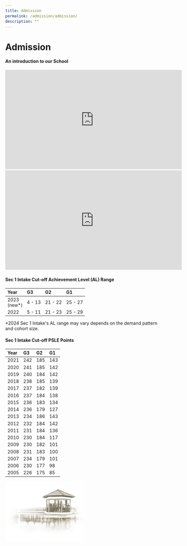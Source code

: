 ```yaml
---
title: Admission
permalink: /admission/admission/
description: ""
---
```

# **Admission**

#### An introduction to our School

<iframe width="560" height="315" src="https://www.youtube.com/embed/ZbetyS-bNfc" title="YouTube video player" frameborder="0" allow="accelerometer; autoplay; clipboard-write; encrypted-media; gyroscope; picture-in-picture" allowfullscreen=""></iframe>



<iframe width="560" height="315" src="https://www.youtube.com/embed/mrqGIaC5Dps" title="YouTube video player" frameborder="0" allow="accelerometer; autoplay; clipboard-write; encrypted-media; gyroscope; picture-in-picture" allowfullscreen=""></iframe>

#### Sec 1 Intake Cut-off Achievement Level (AL) Range

| Year 	| G3 	| G2 	| G1 	|
|:---|:---	|:---	|:---	|
| 2023<br>(new*) 	| 4 - 13 | 21 - 22 	| 25 - 27 	|
| 2022 	| 5 - 11 	| 21 - 23 	| 25 - 29 	|

 *2024 Sec 1 Intake's AL range may vary depends on the demand pattern and cohort size.

#### Sec 1 Intake Cut-off PSLE Points

| Year 	| G3 	| G2 	| G1 	|
|:---	|:---	|:---	|:---	|
| 2021 	| 242 	| 185 	| 143 	|
| 2020 	| 241 	| 185 	| 142 	|
|  2019  	|  240  	|  184 	| 142  	|
| 2018 	| 238 	| 185 	| 139 	|
| 2017 	| 237 	| 182 	| 139 	|
| 2016 	| 237 	| 184 	| 138 	|
| 2015 	| 236 	| 183 	| 134 	|
| 2014 	| 236 	| 179 	| 127 	|
| 2013 	| 234 	| 186 	| 143 	|
| 2012 	| 232 	| 184 	| 142 	|
| 2011 	| 231 	| 184 	| 136 	|
| 2010 	| 230 	| 184 	| 117 	|
| 2009 	| 230 	| 182 	| 101 	|
| 2008 	| 231 	| 183 	| 100 	|
| 2007 	| 234 	| 179 	| 101 	|
| 2006 	| 230 	| 177 	| 98 	|
| 2005 	| 226 	| 175 	| 85 	|

<img src="/images/pavilion.png" style="width:50%">